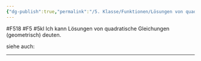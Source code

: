 ```yaml
---
{"dg-publish":true,"permalink":"/5. Klasse/Funktionen/Lösungen von quadratische Gleichungen (geometrisch)/"}
---
```


#F518 #F5 #5kl
Ich kann Lösungen von quadratische Gleichungen (geometrisch) deuten.

siehe auch:
___
